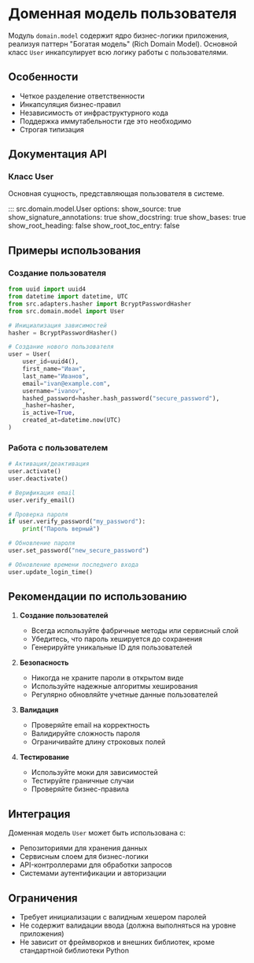 # Доменная модель пользователя

Модуль `domain.model` содержит ядро бизнес-логики приложения, реализуя паттерн "Богатая модель" (Rich Domain Model). Основной класс `User` инкапсулирует всю логику работы с пользователями.

## Особенности

- Четкое разделение ответственности
- Инкапсуляция бизнес-правил
- Независимость от инфраструктурного кода
- Поддержка иммутабельности где это необходимо
- Строгая типизация

## Документация API

### Класс User

Основная сущность, представляющая пользователя в системе.

::: src.domain.model.User
    options:
      show_source: true
      show_signature_annotations: true
      show_docstring: true
      show_bases: true
      show_root_heading: false
      show_root_toc_entry: false

## Примеры использования

### Создание пользователя

```python
from uuid import uuid4
from datetime import datetime, UTC
from src.adapters.hasher import BcryptPasswordHasher
from src.domain.model import User

# Инициализация зависимостей
hasher = BcryptPasswordHasher()

# Создание нового пользователя
user = User(
    user_id=uuid4(),
    first_name="Иван",
    last_name="Иванов",
    email="ivan@example.com",
    username="ivanov",
    hashed_password=hasher.hash_password("secure_password"),
    _hasher=hasher,
    is_active=True,
    created_at=datetime.now(UTC)
)
```

### Работа с пользователем

```python
# Активация/деактивация
user.activate()
user.deactivate()

# Верификация email
user.verify_email()

# Проверка пароля
if user.verify_password("my_password"):
    print("Пароль верный")

# Обновление пароля
user.set_password("new_secure_password")

# Обновление времени последнего входа
user.update_login_time()
```

## Рекомендации по использованию

1. **Создание пользователей**
   - Всегда используйте фабричные методы или сервисный слой
   - Убедитесь, что пароль хешируется до сохранения
   - Генерируйте уникальные ID для пользователей

2. **Безопасность**
   - Никогда не храните пароли в открытом виде
   - Используйте надежные алгоритмы хеширования
   - Регулярно обновляйте учетные данные пользователей

3. **Валидация**
   - Проверяйте email на корректность
   - Валидируйте сложность пароля
   - Ограничивайте длину строковых полей

4. **Тестирование**
   - Используйте моки для зависимостей
   - Тестируйте граничные случаи
   - Проверяйте бизнес-правила

## Интеграция

Доменная модель `User` может быть использована с:

- Репозиториями для хранения данных
- Сервисным слоем для бизнес-логики
- API-контроллерами для обработки запросов
- Системами аутентификации и авторизации

## Ограничения

- Требует инициализации с валидным хешером паролей
- Не содержит валидации ввода (должна выполняться на уровне приложения)
- Не зависит от фреймворков и внешних библиотек, кроме стандартной библиотеки Python
